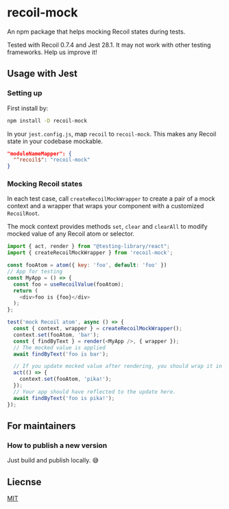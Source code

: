# recoil-mock

An npm package that helps mocking Recoil states during tests.

Tested with Recoil 0.7.4 and Jest 28.1. It may not work with other testing frameworks. Help us improve it!

## Usage with Jest

### Setting up

First install by:

```sh
npm install -D recoil-mock
```

In your `jest.config.js`, map `recoil` to `recoil-mock`. This makes any Recoil state in your codebase mockable. 

```json
"moduleNameMapper": {
  "^recoil$": "recoil-mock"
}
```

### Mocking Recoil states

In each test case, call `createRecoilMockWrapper` to create a pair of a mock context and a wrapper that wraps your component with a customized `RecoilRoot`.

The mock context provides methods `set`, `clear` and `clearAll` to modify mocked value of any Recoil atom or selector.

```js
import { act, render } from "@testing-library/react";
import { createRecoilMockWrapper } from 'recoil-mock';

const fooAtom = atom({ key: 'foo', default: 'foo' })
// App for testing
const MyApp = () => {
  const foo = useRecoilValue(fooAtom);
  return (
    <div>foo is {foo}</div>
  );
};

test('mock Recoil atom', async () => {
  const { context, wrapper } = createRecoilMockWrapper();
  context.set(fooAtom, 'bar');
  const { findByText } = render(<MyApp />, { wrapper });
  // The mocked value is applied
  await findByText('foo is bar');

  // If you update mocked value after rendering, you should wrap it in an `act` call.
  act(() => {
    context.set(fooAtom, 'pika!');
  });
  // Your app should have reflected to the update here.
  await findByText('foo is pika!');
});
```


## For maintainers

### How to publish a new version

Just build and publish locally. :sweat_smile:

## Liecnse

[MIT](./LICENSE)
